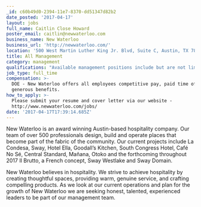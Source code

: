 ```yaml
---
_id: c60b49d0-2394-11e7-8370-dd51347d82b2
date_posted: '2017-04-17'
layout: jobs
full_name: Caitlin Close Howard
poster_email: caitlin@newwaterloo.com
business_name: New Waterloo
business_url: 'http://newwaterloo.com/'
location: '500 West Martin Luther King Jr. Blvd, Suite C, Austin, TX 78701'
title: All Management
category: management
qualifications: "Available management positions include but are not limited to - General Manager, Assistant General Manager, Service Manager, Executive Chef, Chef de Cuisine, and Sous Chef.\r\n\r\nStrong hospitality interest and previous management experience required."
job_type: full_time
compensation: >-
  DOE - New Waterloo offers all employees competitive pay, paid time off and
  generous benefits.
how_to_apply: >-
  Please submit your resume and cover letter via our website -
  http://www.newwaterloo.com/jobs/
date: '2017-04-17T17:39:14.685Z'
---
```

New Waterloo is an award winning Austin-based hospitality company. Our team of over 500 professionals design, build and operate places that become part of the fabric of the community. Our current projects include La Condesa, Sway, Hotel Ella, Goodall’s Kitchen, South Congress Hotel, Café No Sé, Central Standard, Mañana, Otoko and the forthcoming throughout 2017  Il Brutto, a French concept, Sway Westlake and Sway Domain.

New Waterloo believes in hospitality. We strive to achieve hospitality by creating thoughtful spaces, providing warm, genuine service, and crafting compelling products.  As we look at our current operations and plan for the growth of New Waterloo we are seeking honest, talented, experienced leaders to be part of our management team.
